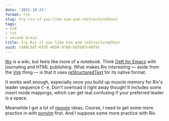```yaml
---
date: '2021-10-23'
format: rst
slug: try-riv-if-you-like-vim-and-restructuredtext
tags:
- vim
- rst
- second brain
title: Try Riv if you like Vim and reStructuredText
uuid: cd48c5df-6fd5-4058-9780-bd7b87c48f91
---
```


[Riv]: https://github.com/gu-fan/riv.vim
[Deft for Emacs]: https://jblevins.org/projects/deft/
[Vim]: https://www.vim.org/
[reStructuredText]: https://docutils.sourceforge.io/

[Riv][] is a wiki, but feels like more of a notebook. Think [Deft for Emacs][]
with journaling and HTML publishing. What makes Riv interesting — aside from the
[Vim][] thing — is that it uses [reStructuredText][] for its native format.

It works well enough, especially once you build up muscle memory for Riv's
leader sequence <kbd>C-e</kbd>. Don't overload it right away though! It includes
some insert mode mappings, which can get real confusing if your preferred
leader is a space.

[pynvim]: https://pynvim.readthedocs.io/en/latest/
[neovim]: /tag/neovim

Meanwhile I got a lot of [neovim][] ideas. Course, I need to get some more
practice in with [pynvim][] first. And I suppose some more practice with Riv.